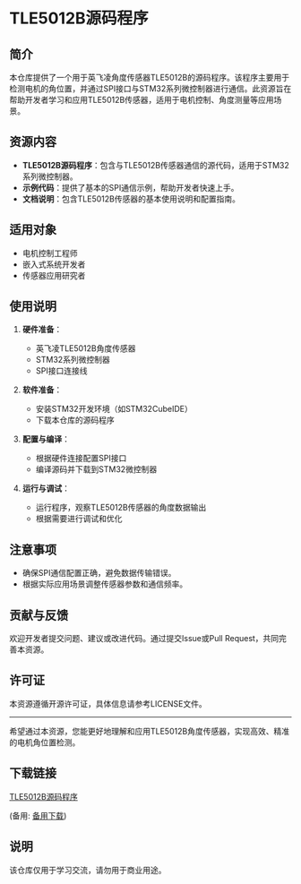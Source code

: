 # TLE5012B源码程序

## 简介

本仓库提供了一个用于英飞凌角度传感器TLE5012B的源码程序。该程序主要用于检测电机的角位置，并通过SPI接口与STM32系列微控制器进行通信。此资源旨在帮助开发者学习和应用TLE5012B传感器，适用于电机控制、角度测量等应用场景。

## 资源内容

- **TLE5012B源码程序**：包含与TLE5012B传感器通信的源代码，适用于STM32系列微控制器。
- **示例代码**：提供了基本的SPI通信示例，帮助开发者快速上手。
- **文档说明**：包含TLE5012B传感器的基本使用说明和配置指南。

## 适用对象

- 电机控制工程师
- 嵌入式系统开发者
- 传感器应用研究者

## 使用说明

1. **硬件准备**：
   - 英飞凌TLE5012B角度传感器
   - STM32系列微控制器
   - SPI接口连接线

2. **软件准备**：
   - 安装STM32开发环境（如STM32CubeIDE）
   - 下载本仓库的源码程序

3. **配置与编译**：
   - 根据硬件连接配置SPI接口
   - 编译源码并下载到STM32微控制器

4. **运行与调试**：
   - 运行程序，观察TLE5012B传感器的角度数据输出
   - 根据需要进行调试和优化

## 注意事项

- 确保SPI通信配置正确，避免数据传输错误。
- 根据实际应用场景调整传感器参数和通信频率。

## 贡献与反馈

欢迎开发者提交问题、建议或改进代码。通过提交Issue或Pull Request，共同完善本资源。

## 许可证

本资源遵循开源许可证，具体信息请参考LICENSE文件。

---

希望通过本资源，您能更好地理解和应用TLE5012B角度传感器，实现高效、精准的电机角位置检测。

## 下载链接
[TLE5012B源码程序](https://pan.quark.cn/s/3126d7d37ce3) 

(备用: [备用下载](https://pan.baidu.com/s/1j3b1PCfmmsGi17uEp9ITxQ?pwd=1234))

## 说明

该仓库仅用于学习交流，请勿用于商业用途。
